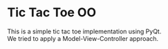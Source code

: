 # Tic Tac Toe OO

This is a simple tic tac toe implementation using PyQt.  
We tried to apply a Model-View-Controller approach.